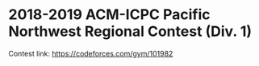 # 2018-2019 ACM-ICPC Pacific Northwest Regional Contest (Div. 1)
Contest link: https://codeforces.com/gym/101982